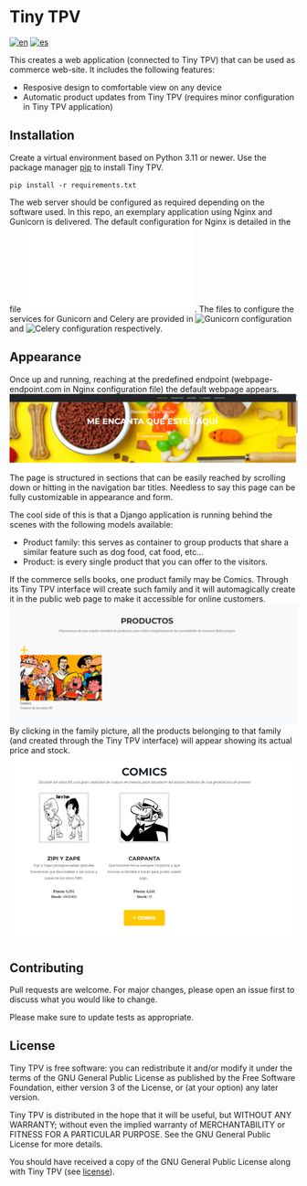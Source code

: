 <!-- This file is part of Tiny TPV environment.

Tiny TPV is free software: you can redistribute it and/or modify it under the terms of the GNU General Public License as published by the Free Software Foundation, either version 3 of the License, or (at your option) any later version.

Tiny TPV is distributed in the hope that it will be useful, but WITHOUT ANY WARRANTY; without even the implied warranty of MERCHANTABILITY or FITNESS FOR A PARTICULAR PURPOSE. See the GNU General Public License for more details.

You should have received a copy of the GNU General Public License along with Tiny TPV. If not, see <https://www.gnu.org/licenses/>. -->

# Tiny TPV
[![en](https://img.shields.io/badge/lang-en-red.svg)](README.md)
[![es](https://img.shields.io/badge/lang-es-yellow.svg)](README.es.md)

This creates a web application (connected to Tiny TPV) that can be used as commerce web-site. It includes the following features:
- Resposive design to comfortable view on any device
- Automatic product updates from Tiny TPV (requires minor configuration in Tiny TPV application)

## Installation

Create a virtual environment based on Python 3.11 or newer.
Use the package manager [pip](https://pip.pypa.io/en/stable/) to install Tiny TPV.

```
pip install -r requirements.txt
```

The web server should be configured as required depending on the software used. In this repo, an exemplary application using Nginx and Gunicorn is delivered.
The default configuration for Nginx is detailed in the file ![Nginx configuration](/customerPortal.conf).
The files to configure the services for Gunicorn and Celery are provided in ![Gunicorn configuration](/gunicorn.service) and ![Celery configuration](/celery_worker.service) respectively.

## Appearance

Once up and running, reaching at the predefined endpoint (webpage-endpoint.com in Nginx configuration file) the default webpage appears.
![default page](/assets/images/default_page.png)
The page is structured in sections that can be easily reached by scrolling down or hitting in the navigation bar titles. Needless to say this page can be fully customizable in appearance and form.

The cool side of this is that a Django application is running behind the scenes with the following models available:

- Product family: this serves as container to group products that share a similar feature such as dog food, cat food, etc...
- Product: is every single product that you can offer to the visitors.

If the commerce sells books, one product family may be Comics. Through its Tiny TPV interface will create such family and it will automagically create it in the public web page to make it accessible for online customers.
![product families](/assets/images/familias.png)
By clicking in the family picture, all the products belonging to that family (and created through the Tiny TPV interface) will appear showing its actual price and stock.
![product families](/assets/images/productos.png)

## Contributing

Pull requests are welcome. For major changes, please open an issue first
to discuss what you would like to change.

Please make sure to update tests as appropriate.

## License

Tiny TPV is free software: you can redistribute it and/or modify it under the terms of the GNU General Public License as published by the Free Software Foundation, either version 3 of the License, or (at your option) any later version.

Tiny TPV is distributed in the hope that it will be useful, but WITHOUT ANY WARRANTY; without even the implied warranty of MERCHANTABILITY or FITNESS FOR A PARTICULAR PURPOSE. See the GNU General Public License for more details.

You should have received a copy of the GNU General Public License along with Tiny TPV (see [license](gpl-3.txt)).
